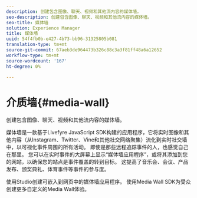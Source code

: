 ```yaml
---
description: 创建包含图像、聊天、视频和其他流内容的媒体墙。
seo-description: 创建包含图像、聊天、视频和其他流内容的媒体墙。
seo-title: 媒体墙
solution: Experience Manager
title: 媒体墙
uuid: 54f4fb0b-e427-4b73-bb96-31325805b081
translation-type: tm+mt
source-git-commit: 67aeb3de964473b326c88c3a3f81ff48a6a12652
workflow-type: tm+mt
source-wordcount: '167'
ht-degree: 0%

---
```



# 介质墙{#media-wall}

创建包含图像、聊天、视频和其他流内容的媒体墙。

媒体墙是一款基于Livefyre JavaScript SDK构建的应用程序，它将实时图像和其他内容（从Instagram、Twitter、Vine和其他社交网络聚集）流化到实时社交墙中，以可视化事件周围的所有活动。 即使是那些远程追踪事件的人，也感觉自己在那里。 您可以在实时事件的大屏幕上显示“媒体墙应用程序”，或将其添加到您的网站，以确保您的站点是事件覆盖的转到目标。 这提高了音乐会、会议、产品发布、颁奖典礼、体育事件等事件的参与度。

使用Studio创建可嵌入到网页中的媒体墙应用程序。 使用Media Wall SDK为受众创建更多自定义的Media Wall体验。
